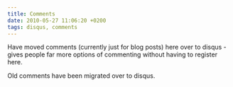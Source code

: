 ```yaml
---
title: Comments
date: 2010-05-27 11:06:20 +0200
tags: disqus, comments
---
```


Have moved comments (currently just for blog posts) here over to disqus - gives people far more options of commenting without having to register here.

Old comments have been migrated over to disqus.
